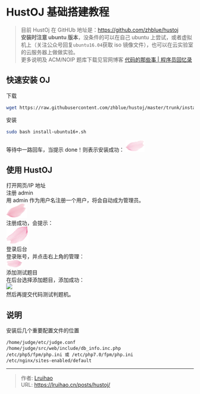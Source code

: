 # HustOJ 基础搭建教程


> 目前 HustOj 在 GitHUb 地址是：<https://github.com/zhblue/hustoj>  
> **安装时注意 ubuntu 版本**，没条件的可以在自己 ubuntu 上尝试，或者虚拟机上（关注公众号回复`ubuntu16.04`获取 iso 镜像文件），也可以在云实验室的云服务器上做做实验。  
> 更多说明及 ACM/NOIP 题库下载见官网博客 [代码的那些事 | 程序员回忆录](http://www.hustoj.com/)

<!--more-->

## 快速安装 OJ

下载

```bash
wget https://raw.githubusercontent.com/zhblue/hustoj/master/trunk/install/install-ubuntu16+.sh
```

安装

```bash
sudo bash install-ubuntu16+.sh
```

等待中一路回车，当提示 done！则表示安装成功：
![](images/1.png)

## 使用 HustOJ

打开网页/IP 地址  
注册 admin  
用 admin 作为用户名注册一个用户，将会自动成为管理员。  
![](images/2.png)  
注册成功，会提示：  
![](images/3.png)  
登录后台  
登录账号，并点击右上角的管理：  
![](images/4.png)  
添加测试题目  
在后台选择添加题目，添加成功：  
![](images/5.png)  
然后再提交代码测试判题机。

## 说明

安装后几个重要配置文件的位置

```
/home/judge/etc/judge.conf
/home/judge/src/web/include/db_info.inc.php
/etc/php5/fpm/php.ini 或 /etc/php7.0/fpm/php.ini
/etc/nginx/sites-enabled/default
```


---

> 作者: [Lruihao](https://github.com/Lruihao)  
> URL: https://lruihao.cn/posts/hustoj/  


